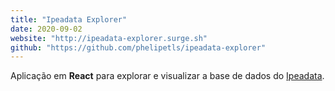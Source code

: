```yaml
---
title: "Ipeadata Explorer"
date: 2020-09-02
website: "http://ipeadata-explorer.surge.sh"
github: "https://github.com/phelipetls/ipeadata-explorer"
---
```


Aplicação em **React** para explorar e visualizar a base de dados do
[Ipeadata](http://ipeadata.gov.br/api/).
